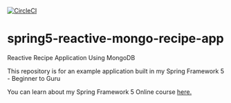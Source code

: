 [![CircleCI](https://circleci.com/gh/akyare/spring5-reactive-mongo-recipe-app.svg?style=svg)](https://app.circleci.com/pipelines/github/akyare/spring5-reactive-mongo-recipe-app)



# spring5-reactive-mongo-recipe-app
Reactive Recipe Application Using MongoDB

This repository is for an example application built in my Spring Framework 5 - Beginner to Guru

You can learn about my Spring Framework 5 Online course [here.](http://courses.springframework.guru/p/spring-framework-5-begginer-to-guru/?product_id=363173)